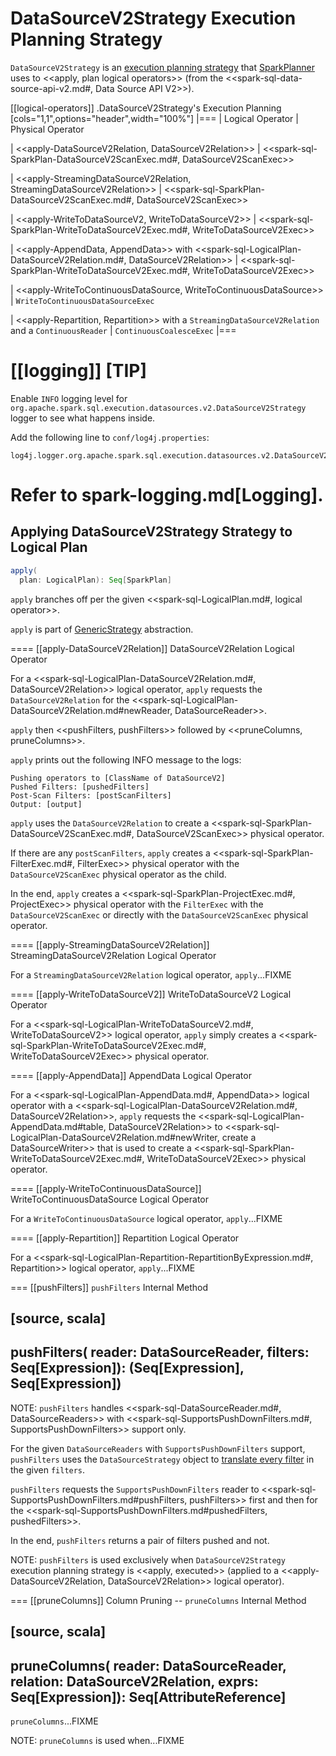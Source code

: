 # DataSourceV2Strategy Execution Planning Strategy

`DataSourceV2Strategy` is an [execution planning strategy](SparkStrategy.md) that [SparkPlanner](../SparkPlanner.md) uses to <<apply, plan logical operators>> (from the <<spark-sql-data-source-api-v2.md#, Data Source API V2>>).

[[logical-operators]]
.DataSourceV2Strategy's Execution Planning
[cols="1,1",options="header",width="100%"]
|===
| Logical Operator
| Physical Operator

| <<apply-DataSourceV2Relation, DataSourceV2Relation>>
| <<spark-sql-SparkPlan-DataSourceV2ScanExec.md#, DataSourceV2ScanExec>>

| <<apply-StreamingDataSourceV2Relation, StreamingDataSourceV2Relation>>
| <<spark-sql-SparkPlan-DataSourceV2ScanExec.md#, DataSourceV2ScanExec>>

| <<apply-WriteToDataSourceV2, WriteToDataSourceV2>>
| <<spark-sql-SparkPlan-WriteToDataSourceV2Exec.md#, WriteToDataSourceV2Exec>>

| <<apply-AppendData, AppendData>> with <<spark-sql-LogicalPlan-DataSourceV2Relation.md#, DataSourceV2Relation>>
| <<spark-sql-SparkPlan-WriteToDataSourceV2Exec.md#, WriteToDataSourceV2Exec>>

| <<apply-WriteToContinuousDataSource, WriteToContinuousDataSource>>
| `WriteToContinuousDataSourceExec`

| <<apply-Repartition, Repartition>> with a `StreamingDataSourceV2Relation` and a `ContinuousReader`
| `ContinuousCoalesceExec`
|===

[[logging]]
[TIP]
====
Enable `INFO` logging level for `org.apache.spark.sql.execution.datasources.v2.DataSourceV2Strategy` logger to see what happens inside.

Add the following line to `conf/log4j.properties`:

```
log4j.logger.org.apache.spark.sql.execution.datasources.v2.DataSourceV2Strategy=INFO
```

Refer to spark-logging.md[Logging].
====

## <span id="apply"> Applying DataSourceV2Strategy Strategy to Logical Plan

```scala
apply(
  plan: LogicalPlan): Seq[SparkPlan]
```

`apply` branches off per the given <<spark-sql-LogicalPlan.md#, logical operator>>.

`apply` is part of [GenericStrategy](../catalyst/GenericStrategy.md#apply) abstraction.

==== [[apply-DataSourceV2Relation]] DataSourceV2Relation Logical Operator

For a <<spark-sql-LogicalPlan-DataSourceV2Relation.md#, DataSourceV2Relation>> logical operator, `apply` requests the `DataSourceV2Relation` for the <<spark-sql-LogicalPlan-DataSourceV2Relation.md#newReader, DataSourceReader>>.

`apply` then <<pushFilters, pushFilters>> followed by <<pruneColumns, pruneColumns>>.

`apply` prints out the following INFO message to the logs:

```
Pushing operators to [ClassName of DataSourceV2]
Pushed Filters: [pushedFilters]
Post-Scan Filters: [postScanFilters]
Output: [output]
```

`apply` uses the `DataSourceV2Relation` to create a <<spark-sql-SparkPlan-DataSourceV2ScanExec.md#, DataSourceV2ScanExec>> physical operator.

If there are any `postScanFilters`, `apply` creates a <<spark-sql-SparkPlan-FilterExec.md#, FilterExec>> physical operator with the `DataSourceV2ScanExec` physical operator as the child.

In the end, `apply` creates a <<spark-sql-SparkPlan-ProjectExec.md#, ProjectExec>> physical operator with the `FilterExec` with the `DataSourceV2ScanExec` or directly with the `DataSourceV2ScanExec` physical operator.

==== [[apply-StreamingDataSourceV2Relation]] StreamingDataSourceV2Relation Logical Operator

For a `StreamingDataSourceV2Relation` logical operator, `apply`...FIXME

==== [[apply-WriteToDataSourceV2]] WriteToDataSourceV2 Logical Operator

For a <<spark-sql-LogicalPlan-WriteToDataSourceV2.md#, WriteToDataSourceV2>> logical operator, `apply` simply creates a <<spark-sql-SparkPlan-WriteToDataSourceV2Exec.md#, WriteToDataSourceV2Exec>> physical operator.

==== [[apply-AppendData]] AppendData Logical Operator

For a <<spark-sql-LogicalPlan-AppendData.md#, AppendData>> logical operator with a <<spark-sql-LogicalPlan-DataSourceV2Relation.md#, DataSourceV2Relation>>, `apply` requests the <<spark-sql-LogicalPlan-AppendData.md#table, DataSourceV2Relation>> to <<spark-sql-LogicalPlan-DataSourceV2Relation.md#newWriter, create a DataSourceWriter>> that is used to create a <<spark-sql-SparkPlan-WriteToDataSourceV2Exec.md#, WriteToDataSourceV2Exec>> physical operator.

==== [[apply-WriteToContinuousDataSource]] WriteToContinuousDataSource Logical Operator

For a `WriteToContinuousDataSource` logical operator, `apply`...FIXME

==== [[apply-Repartition]] Repartition Logical Operator

For a <<spark-sql-LogicalPlan-Repartition-RepartitionByExpression.md#, Repartition>> logical operator, `apply`...FIXME

=== [[pushFilters]] `pushFilters` Internal Method

[source, scala]
----
pushFilters(
  reader: DataSourceReader,
  filters: Seq[Expression]): (Seq[Expression], Seq[Expression])
----

NOTE: `pushFilters` handles <<spark-sql-DataSourceReader.md#, DataSourceReaders>> with <<spark-sql-SupportsPushDownFilters.md#, SupportsPushDownFilters>> support only.

For the given `DataSourceReaders` with `SupportsPushDownFilters` support, `pushFilters` uses the `DataSourceStrategy` object to [translate every filter](DataSourceStrategy.md#translateFilter) in the given `filters`.

`pushFilters` requests the `SupportsPushDownFilters` reader to <<spark-sql-SupportsPushDownFilters.md#pushFilters, pushFilters>> first and then for the <<spark-sql-SupportsPushDownFilters.md#pushedFilters, pushedFilters>>.

In the end, `pushFilters` returns a pair of filters pushed and not.

NOTE: `pushFilters` is used exclusively when `DataSourceV2Strategy` execution planning strategy is <<apply, executed>> (applied to a <<apply-DataSourceV2Relation, DataSourceV2Relation>> logical operator).

=== [[pruneColumns]] Column Pruning -- `pruneColumns` Internal Method

[source, scala]
----
pruneColumns(
  reader: DataSourceReader,
  relation: DataSourceV2Relation,
  exprs: Seq[Expression]): Seq[AttributeReference]
----

`pruneColumns`...FIXME

NOTE: `pruneColumns` is used when...FIXME
